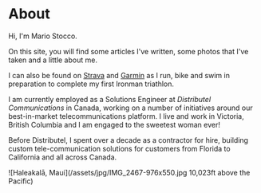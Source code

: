 # About
Hi, I'm Mario Stocco.

On this site, you will find some articles I've written, some
photos that I've taken and a little about me.

I can also be found on [Strava](https://www.strava.com/athletes/21702937)
and [Garmin](https://connect.garmin.com/modern/profile/_canadian) as 
I run, bike and swim in preparation to complete my first Ironman triathlon.

I am currently employed as a Solutions Engineer at _Distributel Communications_
in Canada, working on a number of initiatives around our
best-in-market telecommunications platform.  I live and work in
Victoria, British Columbia and I am engaged to the sweetest
woman ever!

Before Distributel, I spent over a decade as a contractor for hire,
building custom tele-<wbr />communication solutions for customers from
Florida to California and all across Canada.

<!--![2018 BMO Vancouver Marathon](/assets/jpg/IMG_0170-976x550.jpg Kilometre 29 of 42.2)-->
![Haleakalā, Maui](/assets/jpg/IMG_2467-976x550.jpg 10,023ft above the Pacific)

